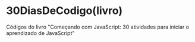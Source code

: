 # 30DiasDeCodigo(livro)
 Códigos do livro "Começando com JavaScript: 30 atividades para iniciar o aprendizado de JavaScript"
